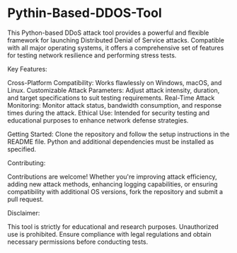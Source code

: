 # Pythin-Based-DDOS-Tool

This Python-based DDoS attack tool provides a powerful and flexible framework for launching Distributed Denial of Service attacks. Compatible with all major operating systems, it offers a comprehensive set of features for testing network resilience and performing stress tests.


Key Features:

Cross-Platform Compatibility: Works flawlessly on Windows, macOS, and Linux.
Customizable Attack Parameters: Adjust attack intensity, duration, and target specifications to suit testing requirements.
Real-Time Attack Monitoring: Monitor attack status, bandwidth consumption, and response times during the attack.
Ethical Use: Intended for security testing and educational purposes to enhance network defense strategies.


Getting Started:
Clone the repository and follow the setup instructions in the README file. Python and additional dependencies must be installed as specified.


Contributing:

Contributions are welcome! Whether you're improving attack efficiency, adding new attack methods, enhancing logging capabilities, or ensuring compatibility with additional OS versions, fork the repository and submit a pull request.


Disclaimer:

This tool is strictly for educational and research purposes. Unauthorized use is prohibited. Ensure compliance with legal regulations and obtain necessary permissions before conducting tests.
